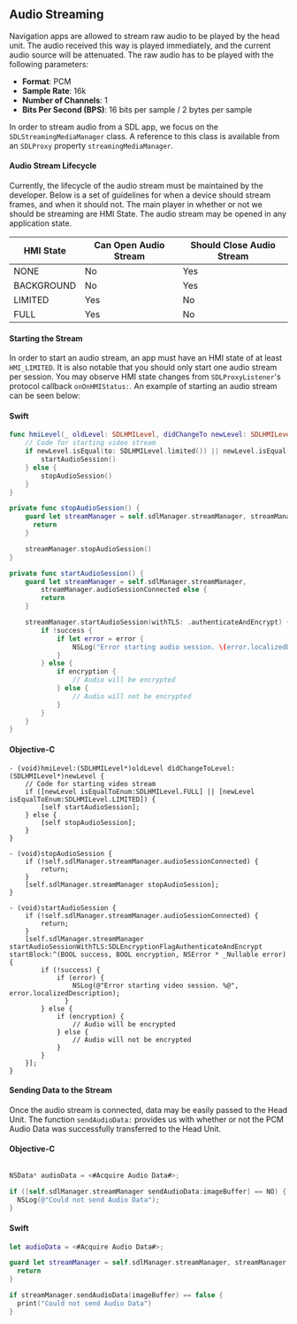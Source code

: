## Audio Streaming
Navigation apps are allowed to stream raw audio to be played by the head unit. The audio received this way is played immediately, and the current audio source will be attenuated. The raw audio has to be played with the following parameters:

* **Format**: PCM
* **Sample Rate**: 16k
* **Number of Channels**: 1
* **Bits Per Second (BPS)**: 16 bits per sample / 2 bytes per sample

In order to stream audio from a SDL app, we focus on the `SDLStreamingMediaManager` class. A reference to this class is available from an `SDLProxy` property `streamingMediaManager`.

#### Audio Stream Lifecycle
Currently, the lifecycle of the audio stream must be maintained by the developer. Below is a set of guidelines for when a device should stream frames, and when it should not. The main player in whether or not we should be streaming are HMI State. The audio stream may be opened in any application state.

HMI State   | Can Open Audio Stream | Should Close Audio Stream
------------|-----------------------|--------------------------
NONE        | No                    | Yes
BACKGROUND  | No                    | Yes
LIMITED     | Yes                   | No
FULL        | Yes                   | No

#### Starting the Stream
In order to start an audio stream, an app must have an HMI state of at least `HMI_LIMITED`. It is also notable that you should only start one audio stream per session. You may observe HMI state changes from `SDLProxyListener`'s protocol callback `onOnHMIStatus:`. An example of starting an audio stream can be seen below:

#### Swift
```swift
func hmiLevel(_ oldLevel: SDLHMILevel, didChangeTo newLevel: SDLHMILevel) {
    // Code for starting video stream
    if newLevel.isEqual(to: SDLHMILevel.limited()) || newLevel.isEqual(to: SDLHMILevel.full()) {
        startAudioSession()
    } else {
        stopAudioSession()
    }
}

private func stopAudioSession() {
    guard let streamManager = self.sdlManager.streamManager, streamManager.audioSessionConnected else {
      return
    }

    streamManager.stopAudioSession()
}

private func startAudioSession() {
    guard let streamManager = self.sdlManager.streamManager,
        streamManager.audioSessionConnected else {
        return
    }

    streamManager.startAudioSession(withTLS: .authenticateAndEncrypt) { (success, encryption, error) in
        if !success {
            if let error = error {
                NSLog("Error starting audio session. \(error.localizedDescription)")
            }
        } else {
            if encryption {
                // Audio will be encrypted
            } else {
                // Audio will not be encrypted
            }
        }
    }
}
```

#### Objective-C
```objc
- (void)hmiLevel:(SDLHMILevel*)oldLevel didChangeToLevel:(SDLHMILevel*)newLevel {
    // Code for starting video stream
    if ([newLevel isEqualToEnum:SDLHMILevel.FULL] || [newLevel isEqualToEnum:SDLHMILevel.LIMITED]) {
        [self startAudioSession];
    } else {
        [self stopAudioSession];
    }
}

- (void)stopAudioSession {
    if (!self.sdlManager.streamManager.audioSessionConnected) {
        return;
    }
    [self.sdlManager.streamManager stopAudioSession];
}

- (void)startAudioSession {
    if (!self.sdlManager.streamManager.audioSessionConnected) {
        return;
    }
    [self.sdlManager.streamManager startAudioSessionWithTLS:SDLEncryptionFlagAuthenticateAndEncrypt startBlock:^(BOOL success, BOOL encryption, NSError * _Nullable error) {
        if (!success) {
            if (error) {
                NSLog(@"Error starting video session. %@", error.localizedDescription);
              }
        } else {
            if (encryption) {
                // Audio will be encrypted
            } else {
                // Audio will not be encrypted
            }
        }
    }];
}
```

#### Sending Data to the Stream
Once the audio stream is connected, data may be easily passed to the Head Unit. The function `sendAudioData:` provides us with whether or not the PCM Audio Data was successfully transferred to the Head Unit.

#### Objective-C
```objective-c

NSData* audioData = <#Acquire Audio Data#>;

if ([self.sdlManager.streamManager sendAudioData:imageBuffer] == NO) {
  NSLog(@"Could not send Audio Data");
}
```

#### Swift
```swift
let audioData = <#Acquire Audio Data#>;

guard let streamManager = self.sdlManager.streamManager, streamManager.audioSessionConnected else {
  return
}

if streamManager.sendAudioData(imageBuffer) == false {
  print("Could not send Audio Data")
}
```